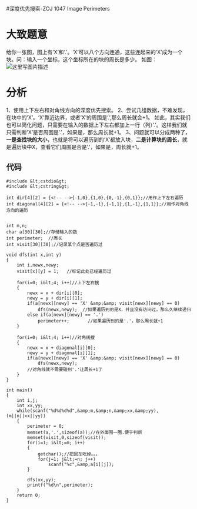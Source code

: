 #深度优先搜索-ZOJ 1047 Image Perimeters
# 大致题意

给你一张图，图上有‘X’和‘.’。‘X’可以八个方向连通，这些连起来的‘X’成为一个块。问：输入一个坐标，这个坐标所在的块的周长是多少。 如图： <img src="https://imgconvert.csdnimg.cn/aHR0cDovL2ltZy5ibG9nLmNzZG4ubmV0LzIwMTYwNjE5MTAzMDMxNTQ5" alt="这里写图片描述">

# 分析

1、使用上下左右和对角线方向的深度优先搜索。 2、尝试几组数据，不难发现，在块中的’X’。‘X’靠近边界，或者’X’的周围是’.’,那么周长就会+1。 如此，其实我们也可以简化问题，只需要在输入的数据上下左右都加上一行（列）’.’。这样我们就只需判断’X’是否周围是’.’，如果是，那么周长就+1。 3、问题就可以分成两种了，**一是查找块的大小**，也就是将可以遍历到的’X’都放入块，**二是计算块的周长**，就是遍历块中X，查看它们周围是否是’.’，如果是，周长就+1。

## 代码

```
#include &lt;cstdio&gt;
#include &lt;cstring&gt;

int dir[4][2] = {<!-- -->{-1,0},{1,0},{0,-1},{0,1}};//用作上下左右遍历
int diagonal[4][2] = {<!-- -->{-1,-1},{-1,1},{1,-1},{1,1}};//用作对角线方向的遍历


int m,n;
char a[30][30];//存储输入的数
int perimeter;  //周长
int visit[30][30];//记录某个点是否遍历过

void dfs(int x,int y)
{
    int i,newx,newy;
    visit[x][y] = 1;   //标记此处已经遍历过

    for(i=0; i&lt;4; i++)//上下左右搜
    {
        newx = x + dir[i][0];
        newy = y + dir[i][1];
        if(a[newx][newy] == 'X' &amp;&amp; visit[newx][newy] == 0)
            dfs(newx,newy);  //如果遍历到的是X，并且没有访问过，那么久继续递归
        else if(a[newx][newy] == '.')
            perimeter++;       //如果遍历到的是'.'，那么周长就+1
    }

    for(i=0; i&lt;4; i++)//对角线搜
    {
        newx = x + diagonal[i][0];
        newy = y + diagonal[i][1];
        if(a[newx][newy] == 'X' &amp;&amp; visit[newx][newy] == 0)
            dfs(newx,newy);
        //对角线就不需要碰到'.'让周长+1了
    }
}

int main()
{
    int i,j;
    int xx,yy;
    while(scanf("%d%d%d%d",&amp;m,&amp;n,&amp;xx,&amp;yy),(m||n||xx||yy))
    {
        perimeter = 0;
        memset(a,'.',sizeof(a));//在外面围一圈.便于判断
        memset(visit,0,sizeof(visit));
        for(i=1; i&lt;=m; i++)
        {
            getchar();//把回车吃掉。。。
            for(j=1; j&lt;=n; j++)
                scanf("%c",&amp;a[i][j]);
        }

        dfs(xx,yy);
        printf("%d\n",perimeter);
    }
    return 0;
}


```
